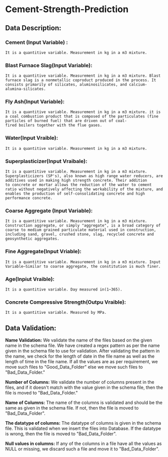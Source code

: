 # Cement-Strength-Prediction
## Data Description:
### Cement (Input Variable) : 
    It is a quantitive variable. Measurement in kg in a m3 mixture.
### Blast Furnace Slag(Input Variable):
    It is a quantitive variable. Measurement in kg in a m3 mixture. Blast furnace slag is a nonmetallic coproduct produced in the process. It consists primarily of silicates, aluminosilicates, and calcium-alumina-silicates.
### Fly Ash(Input Variable):
    It is a quantitive variable. Measurement in kg in a m3 mixture. it is a coal combustion product that is composed of the particulates (fine particles of burned fuel) that are driven out of coal-fired boilers together with the flue gases.
### Water(Input Vraible):
    It is a quantitive variable. Measurement in kg in a m3 mixture.
### Superplasticizer(Input Vraibale):
    It is a quantitive variable. Measurement in kg in a m3 mixture. Superplasticizers (SP's), also known as high range water reducers, are additives used in making high strength concrete. Their addition to concrete or mortar allows the reduction of the water to cement ratio without negatively affecting the workability of the mixture, and enables the production of self-consolidating concrete and high performance concrete.
### Coarse Aggregate (Input Variable):
    It is a quantitive variable. Measurement in kg in a m3 mixture. Construction aggregate, or simply "aggregate", is a broad category of coarse to medium grained particulate material used in construction, including sand, gravel, crushed stone, slag, recycled concrete and geosynthetic aggregates.
### Fine Aggregate(Input Vriable):
    It is a quantitive variable. Measurement in kg in a m3 mixture. Input Variable—Similar to coarse aggregate, the constitution is much finer.
### Age(Inpiut Vraible): 
    It is a quantitive variable. Day measured in(1~365).
### Concrete Compressive Strength(Outpu Vraible):
    It is a quantitive variable. Measured by MPa.
## Data Validation:

**Name Validation:** We validate the name of the files based on the given name in the schema file. We have created a regex pattern as per the name given in the schema file to use for validation. After validating the pattern in the name, we check for the length of date in the file name as well as the length of time in the file name. If all the values are as per requirement, we move such files to "Good_Data_Folder" else we move such files to "Bad_Data_Folder."

**Number of Columns:** We validate the number of columns present in the files, and if it doesn't match with the value given in the schema file, then the file is moved to "Bad_Data_Folder."

**Name of Columns:** The name of the columns is validated and should be the same as given in the schema file. If not, then the file is moved to "Bad_Data_Folder".

**The datatype of columns:** The datatype of columns is given in the schema file. This is validated when we insert the files into Database. If the datatype is wrong, then the file is moved to "Bad_Data_Folder".

**Null values in columns:** If any of the columns in a file have all the values as NULL or missing, we discard such a file and move it to "Bad_Data_Folder".
